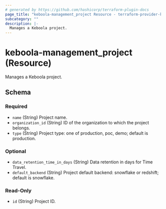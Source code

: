 ```yaml
---
# generated by https://github.com/hashicorp/terraform-plugin-docs
page_title: "keboola-management_project Resource - terraform-provider-keboola-management"
subcategory: ""
description: |-
  Manages a Keboola project.
---
```


# keboola-management_project (Resource)

Manages a Keboola project.



<!-- schema generated by tfplugindocs -->
## Schema

### Required

- `name` (String) Project name.
- `organization_id` (String) ID of the organization to which the project belongs.
- `type` (String) Project type: one of production, poc, demo; default is production.

### Optional

- `data_retention_time_in_days` (String) Data retention in days for Time Travel.
- `default_backend` (String) Project default backend: snowflake or redshift; default is snowflake.

### Read-Only

- `id` (String) Project ID.
